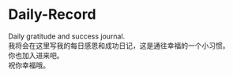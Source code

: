 # Daily-Record
Daily gratitude and  success journal.  
我将会在这里写我的每日感恩和成功日记，这是通往幸福的一个小习惯。  
你也加入进来吧。  
祝你幸福哦。
